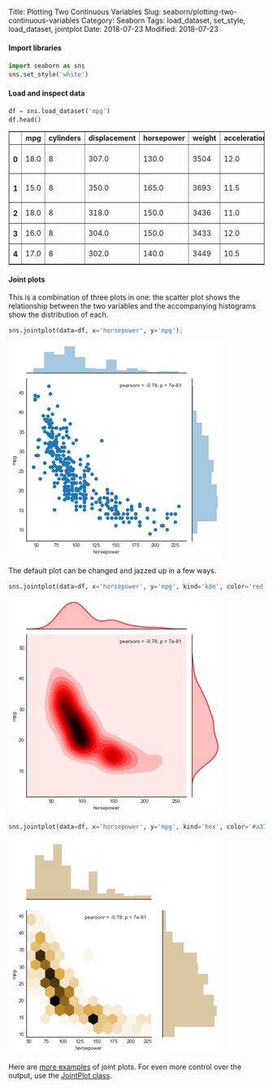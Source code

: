Title: Plotting Two Continuous Variables
Slug: seaborn/plotting-two-continuous-variables
Category: Seaborn
Tags: load_dataset, set_style, load_dataset, jointplot
Date: 2018-07-23
Modified: 2018-07-23

#### Import libraries


```python
import seaborn as sns
sns.set_style('white')
```

#### Load and inspect data


```python
df = sns.load_dataset('mpg')
df.head()
```




<div>
<style scoped>
    .dataframe tbody tr th:only-of-type {
        vertical-align: middle;
    }

    .dataframe tbody tr th {
        vertical-align: top;
    }

    .dataframe thead th {
        text-align: right;
    }
</style>
<table border="1" class="dataframe">
  <thead>
    <tr style="text-align: right;">
      <th></th>
      <th>mpg</th>
      <th>cylinders</th>
      <th>displacement</th>
      <th>horsepower</th>
      <th>weight</th>
      <th>acceleration</th>
      <th>model_year</th>
      <th>origin</th>
      <th>name</th>
    </tr>
  </thead>
  <tbody>
    <tr>
      <th>0</th>
      <td>18.0</td>
      <td>8</td>
      <td>307.0</td>
      <td>130.0</td>
      <td>3504</td>
      <td>12.0</td>
      <td>70</td>
      <td>usa</td>
      <td>chevrolet chevelle malibu</td>
    </tr>
    <tr>
      <th>1</th>
      <td>15.0</td>
      <td>8</td>
      <td>350.0</td>
      <td>165.0</td>
      <td>3693</td>
      <td>11.5</td>
      <td>70</td>
      <td>usa</td>
      <td>buick skylark 320</td>
    </tr>
    <tr>
      <th>2</th>
      <td>18.0</td>
      <td>8</td>
      <td>318.0</td>
      <td>150.0</td>
      <td>3436</td>
      <td>11.0</td>
      <td>70</td>
      <td>usa</td>
      <td>plymouth satellite</td>
    </tr>
    <tr>
      <th>3</th>
      <td>16.0</td>
      <td>8</td>
      <td>304.0</td>
      <td>150.0</td>
      <td>3433</td>
      <td>12.0</td>
      <td>70</td>
      <td>usa</td>
      <td>amc rebel sst</td>
    </tr>
    <tr>
      <th>4</th>
      <td>17.0</td>
      <td>8</td>
      <td>302.0</td>
      <td>140.0</td>
      <td>3449</td>
      <td>10.5</td>
      <td>70</td>
      <td>usa</td>
      <td>ford torino</td>
    </tr>
  </tbody>
</table>
</div>



#### Joint plots
This is a combination of three plots in one: the scatter plot shows the relationship between the two variables and the accompanying histograms show the distribution of each.


```python
sns.jointplot(data=df, x='horsepower', y='mpg');
```


![png](plotting-two-continuous-variables_files/plotting-two-continuous-variables_6_0.png)


The default plot can be changed and jazzed up in a few ways.


```python
sns.jointplot(data=df, x='horsepower', y='mpg', kind='kde', color='red');
```


![png](plotting-two-continuous-variables_files/plotting-two-continuous-variables_8_0.png)



```python
sns.jointplot(data=df, x='horsepower', y='mpg', kind='hex', color='#a37720', ratio=2);
```


![png](plotting-two-continuous-variables_files/plotting-two-continuous-variables_9_0.png)


Here are [more examples](https://seaborn.pydata.org/generated/seaborn.jointplot.html) of joint plots. For even more control over the output, use the [JointPlot class](https://seaborn.pydata.org/generated/seaborn.JointGrid.html).
